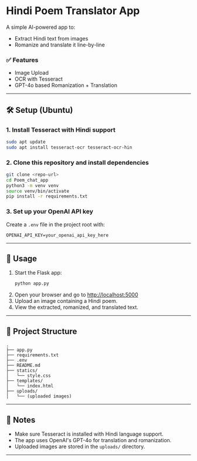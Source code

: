 # Hindi Poem Translator App

A simple AI-powered app to:
- Extract Hindi text from images
- Romanize and translate it line-by-line

### ✅ Features
- Image Upload
- OCR with Tesseract
- GPT-4o based Romanization + Translation

---

## 🛠️ Setup (Ubuntu)

### 1. Install Tesseract with Hindi support
```bash
sudo apt update
sudo apt install tesseract-ocr tesseract-ocr-hin
```

### 2. Clone this repository and install dependencies
```bash
git clone <repo-url>
cd Poem_chat_app
python3 -m venv venv
source venv/bin/activate
pip install -r requirements.txt
```

### 3. Set up your OpenAI API key

Create a `.env` file in the project root with:
```
OPENAI_API_KEY=your_openai_api_key_here
```

---

## 🚀 Usage

1. Start the Flask app:
    ```bash
    python app.py
    ```
2. Open your browser and go to [http://localhost:5000](http://localhost:5000)
3. Upload an image containing a Hindi poem.
4. View the extracted, romanized, and translated text.

---

## 📁 Project Structure

```
.
├── app.py
├── requirements.txt
├── .env
├── README.md
├── statics/
│   └── style.css
├── templates/
│   └── index.html
├── uploads/
│   └── (uploaded images)
```

---

## 📝 Notes

- Make sure Tesseract is installed with Hindi language support.
- The app uses OpenAI's GPT-4o for translation and romanization.
- Uploaded images are stored in the `uploads/` directory.

---



